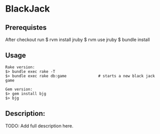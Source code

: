 BlackJack
===

## Prerequistes

After checkout run
    $ rvm install jruby
    $ rvm use jruby
    $ bundle install

## Usage

    Rake version:
    $> bundle exec rake -T
    $> bundle exec rake db:game              # starts a new black jack game

    Gem version:
    $> gem install bjg
    $> bjg

## Description:
  TODO: Add full description here.


